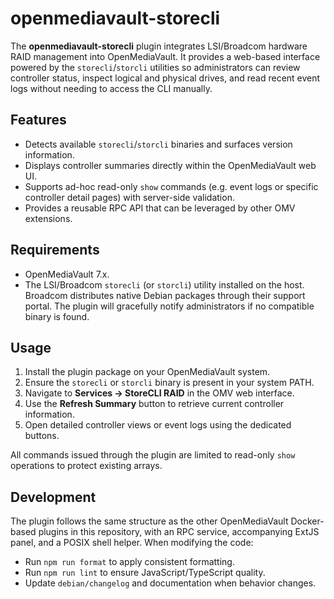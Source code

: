 # openmediavault-storecli

The **openmediavault-storecli** plugin integrates LSI/Broadcom hardware RAID
management into OpenMediaVault. It provides a web-based interface powered by
the `storecli`/`storcli` utilities so administrators can review controller
status, inspect logical and physical drives, and read recent event logs without
needing to access the CLI manually.

## Features

- Detects available `storecli`/`storcli` binaries and surfaces version
  information.
- Displays controller summaries directly within the OpenMediaVault web UI.
- Supports ad-hoc read-only `show` commands (e.g. event logs or specific
  controller detail pages) with server-side validation.
- Provides a reusable RPC API that can be leveraged by other OMV extensions.

## Requirements

- OpenMediaVault 7.x.
- The LSI/Broadcom `storecli` (or `storcli`) utility installed on the host.
  Broadcom distributes native Debian packages through their support portal. The
  plugin will gracefully notify administrators if no compatible binary is found.

## Usage

1. Install the plugin package on your OpenMediaVault system.
2. Ensure the `storecli` or `storcli` binary is present in your system PATH.
3. Navigate to **Services → StoreCLI RAID** in the OMV web interface.
4. Use the **Refresh Summary** button to retrieve current controller
   information.
5. Open detailed controller views or event logs using the dedicated buttons.

All commands issued through the plugin are limited to read-only `show`
operations to protect existing arrays.

## Development

The plugin follows the same structure as the other OpenMediaVault Docker-based
plugins in this repository, with an RPC service, accompanying ExtJS panel, and a
POSIX shell helper. When modifying the code:

- Run `npm run format` to apply consistent formatting.
- Run `npm run lint` to ensure JavaScript/TypeScript quality.
- Update `debian/changelog` and documentation when behavior changes.
